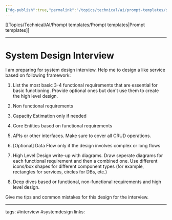 ```yaml
---
{"dg-publish":true,"permalink":"/topics/technical/ai/prompt-templates/system-design-interview/"}
---
```


[[Topics/Technical/AI/Prompt templates/Prompt templates\|Prompt templates]]

---

# System Design Interview

I am preparing for system design interview. Help me to design a <x> like service based on following framework:

1. List the most basic 3-4 functional requirements that are essential for basic functioning. Provide optional ones but don't use them to create the high level design.
  
2. Non functional requirements
  
3. Capacity Estimation only if needed
  
4. Core Entities based on functional requirements
  
5. APIs or other interfaces. Make sure to cover all CRUD operations.
  
6. [Optional] Data Flow only if the design involves complex or long flows 
  
7. High Level Design write-up with diagrams. Draw seperate diagrams for each functional requirement and then a combined one. Use different icons/box shapes for different component types (for example, rectangles for services, circles for DBs, etc.)
  
8. Deep dives based or functional, non-functional requirements and high level design.
  

Give me tips and common mistakes for this design for the interview.



---
tags: #interview #systemdesign
links: